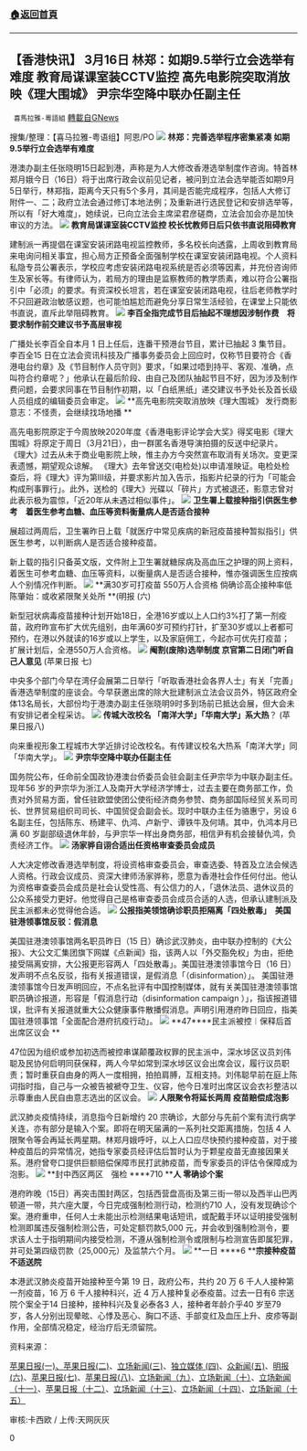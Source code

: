 ###  [:house:返回首頁](https://github.com/ourhimalayas/txt)
---

## 【香港快讯】 3月16日 林郑：如期9.5举行立会选举有难度 教育局谋课室装CCTV监控 高先电影院突取消放映《理大围城》 尹宗华空降中联办任副主任
` 喜馬拉雅-粵語組` [轉載自GNews](https://gnews.org/zh-hans/980267/)

搜集/整理：【喜马拉雅-粤语组】阿恩/PO
![]()![](https://gnews.org/wp-content/uploads/2021/03/3161.jpg)
**林郑：完善选举程序密集紧凑 如期9.5举行立会选举有难度**

港澳办副主任张晓明15日起到港，声称是为人大修改香港选举制度作咨询。特首林郑月娥今日（16日）将于出席行政会议前见记者，被问到立法会选举能否如期9月5日举行，林郑指，距离今天只有5个多月，其间是否能完成程序，包括人大修订附件一、二；政府立法会通过修订本地法例；及重新进行选民登记和安排选举等，所以有「好大难度」，她续说，已向立法会主席梁君彦磋商，立法会加会亦是加快审议的方法。
![]()![](https://gnews.org/wp-content/uploads/2021/03/3162.jpg)
**教育局谋课室装CCTV监控 校长忧教师日后只依书直说阻碍教育**

建制派一再提倡在课室安装闭路电视监控教师，多名校长向透露，上周收到教育局来电询问相关事宜，担心局方正预备全面强制学校在课室安装闭路电视。个人资料私隐专员公署表示，学校应考虑安装闭路电视系统是否必须等因素，并充份咨询师生及家长等。有律师认为，若局方的理由是监察教师的教学质素，难以符合公署指引中「必须」的要求。有资深校长坦言，若在课室安装闭路电视，往后老师教学时不只回避政治敏感议题，也可能怕尴尬而避免分享日常生活经验，在课堂上只能依书直说，直斥此举阻碍教育。
![]()![](https://gnews.org/wp-content/uploads/2021/03/3163.jpg)
**李百全指完成节目后抽起不理想因涉制作费　将要求制作前交建议书予高层审视**

广播处长李百全自本月 1 日上任后，连番干预港台节目，累计已抽起 3 集节目。李百全15 日在立法会资讯科技及广播事务委员会上回应时，仅称节目要符合《香港电台约章》及《节目制作人员守则》要求，「如果过唔到持平、客观、准确，点叫符合约章呢？」他承认在最后阶段、由自己及团队抽起节目不好，因为涉及制作费问题，会要求同事在节目制作初期，以「白纸黑纸」递交建议书予处长及首长级人员组成的编辑委员会审定。
![]()![](https://gnews.org/wp-content/uploads/2021/03/3164.jpg)
**高先电影院突取消放映《理大围城》 发行商影意志：不怪责，会继续找场地播 **

高先电影院原定于今周放映2020年度《香港电影评论学会大奖》得奖电影《理大围城》将原定于周日（3月21日），由一群匿名香港导演拍摄的反送中纪录片。 《理大》过去从未于商业电影院上映，惟主办方今突然宣布取消有关场次。变更深表遗憾，期望观众谅解。
《理大》去年曾送交(电检处)以申请准映证。电检处检查后，将《理大》评为第III级，并要求影片加入告示，指影片纪录的行为「可能会构成刑事罪行」。此外，送检的《理大》光碟以「碎片」方式被退还，影意志曾对此表示极为震惊，「近20年从未遇过相似事件」。
![]()![](https://gnews.org/wp-content/uploads/2021/03/3165.jpg)
**卫生署上载接种指引供医生参考　着医生参考血糖、血压等资料衡量病人是否适合接种**

展超过两周后，卫生署昨日上载「就医疗中常见疾病的新冠疫苗接种暂拟指引」供医生参考，以判断病人是否适合接种疫苗。

新上载的指引只备英文版，文件附上卫生署就糖尿病及高血压之护理的网上资料，着医生可参考血糖、血压等资料，以衡量病人是否适合接种，惟亦强调医生应按病人个别情况作判断。
![]()![](https://gnews.org/wp-content/uploads/2021/03/3166.jpg)
**满30岁可打疫苗 550万人合资格 倘确诊高企接种率低 陈肇始：或收紧限聚关处所 **(明报 (六)

新型冠状病毒疫苗接种计划开始18日，全港16岁或以上人口约3%打了第一剂疫苗，政府昨宣布扩大优先组别，由年满60岁可预约打针，扩至30岁或以上者都可预约，在港以外就读的16岁或以上学生，以及家庭佣工，今起亦可优先打疫苗；扩展计划后，全港550万人合资格。
![]()![](https://gnews.org/wp-content/uploads/2021/03/3167.jpg)
**阉割(废除)选举制度 京官第二日闭门听自己人意见** (苹果日报 七)

中央多个部门今早在湾仔会展第二日举行「听取香港社会各界人士」有关「完善」香港选举制度的座谈会。今早获邀出席的除大批建制派立法会议员外，特区政府全体13名局长，大部份均于港澳办副主任张晓明9时多到场前已抵达会展，但大会未有安排记者全程采访。
![]()![](https://gnews.org/wp-content/uploads/2021/03/3168.jpg)
**传城大改校名 「南洋大学」「华南大学」系大热**？ (苹果日报八)

向来重视形象工程城市大学近排讨论改校名。有传建议校名大热系「南洋大学」同「华南大学」。
![]()![](https://gnews.org/wp-content/uploads/2021/03/3169.jpg)
**尹宗华空降中联办任副主任**

国务院公布，任命前全国政协港澳台侨委员会驻会副主任尹宗华为中联办副主任。现年56 岁的尹宗华为浙江人及南开大学经济学博士，过去主要在商务部工作，负责对外贸易方面，曾任驻欧盟使团公使衔经济商务参赞、商务部国际经贸关系司司长、世界贸易组织司司长、中国贸促会副会长。现时中联办主任为骆惠宁，另设 6 名副主任，包括陈东、杨建平、仇鸿、卢新宁、谭铁牛及何靖。其中，仇鸿本月已满 60 岁副部级退休年龄，与尹宗华一样出身商务部，相信尹有机会接替仇鸿，负责经济工作。
![]()![](https://gnews.org/wp-content/uploads/2021/03/31692.jpg)
**汤家骅自诩合适出任资格审查委员会成员**

人大决定修改香港选举制度，将设资格审查委员会，审查选委、特首及立法会候选人资格。行政会议成员、资深大律师汤家骅称，愿意为香港社会作任何付出。他认为资格审查委员会成员是社会认受性高、有公信力的人，「退休法员、退休议员的公众系接受力更好。他觉得自己是格审查委员会成员合适的人选，但承认建制派及民主派都未必觉得他合适。
![]()![](https://gnews.org/wp-content/uploads/2021/03/31693.jpg)
**公报指美领馆确诊职员拒隔离「四处散毒」　美国驻港领事馆反驳：假消息**

美国驻港澳领事馆两名职员昨日（15 日）确诊武汉肺炎，由中联办控制的《大公报》、大公文汇集团旗下网媒《点新闻》指，该两人以「外交豁免权」为由，拒绝接受隔离安排，大公报更形容两人「四处散毒」。美国驻港澳领事馆今日（16 日）发声明不点名反驳，指有关报道错误，是假消息「（disinformation）」。
美国驻港澳领事馆今日发声明回应，不点名批评有中国控制媒体，就有关美国驻港澳领事馆职员确诊报道，形容是「假消息行动（disinformation campaign ）」，指该报道错误，批评有关报道就重大公众健康事件散播假消息。声明引用港府昨日回应，指美国驻港领事馆「全面配合港府抗疫行动」。
![]()![](https://gnews.org/wp-content/uploads/2021/03/31694.jpg)
**47****民主派被控︱保释后首出席区议会 **

47位因为组织或参加初选而被控串谋颠覆政权罪的民主派中，深水埗区议员刘伟聪及民协何启明同获保释，两人今早如常到深水埗区议会出席会议，履行议员职责；暂时重获自由身的两人一度相拥，拍拍肩膊，互相支持。刘伟聪早前在庭上陈词指时指，自己与一众被告被褫夺卫生、仪容，他今日准时出席区议会衣衫整洁以示尊重由人民自由意志选出的区议会。
![]()![](https://gnews.org/wp-content/uploads/2021/03/31695.jpg)
**人限聚令将延长两周 疫苗赔偿成泡影**

武汉肺炎疫情持续，消息指今日新增约 20 宗确诊，大部分与先前个案有流行病学关连，亦有部分是输入个案。即将在明天届满的一系列社交距离措施，包括 4 人限聚令等会再延长两星期。林郑月娥呼吁，以上人口应尽快预约接种疫苗，对于接种疫苗后的异常情况，她指专家委员经评估后暂时认为于颗星疫苗无直接因果关系。港府曾夸口提供巨额赔偿保障市民打武肺疫苗，而专家委员的评估令保障成为泡影。
![]()![](https://gnews.org/wp-content/uploads/2021/03/31696.jpg)
**封中西区两区　强检 ****710 ****人 零确诊个案**

港府昨晚（15日）再突击围封两区，包括西营盘高街及第三街一带以及西半山巴丙顿道一带，共六座大厦，今日完成强制检测行动，检测约710 人，没有发现确诊个案。港府重申，任何人士未能出示检测结果电话短讯，或配戴手环以证明接受强制检测即属违反强制检测公告，可处定额罚款5,000 元，并会收到强制检测令，要求该人士于指明期间内接受检测，不遵从强制检测令或限制与检测宣告即属犯罪，并可处第四级罚款（25,000元）及监禁六个月。
![]()![](https://gnews.org/wp-content/uploads/2021/03/31697.jpg)
**一日 ****6 ****宗接种疫苗不适送院**

本港武汉肺炎疫苗开始接种至今第 19 日，政府公布，共约 20 万 6 千人人接种第一剂疫苗，16 万 6 千人接种科兴，近 4 万人接种复必泰疫苗。过去一日有6 宗送院个案全于14 日接种，接种科兴及复必泰各3 人，接种者年龄介乎40 岁至79 岁，各人分别出现晕昡、心悸及恶心、胸口不适、手部变红及血压上升、皮疹等副作用，全部情况稳定，经治疗后无须留院。



资料来源：

[苹果日报(一)、](https://hk.appledaily.com/local/20210316/2FQJIXDHIFCVJEJCAWV6U3SMLQ/)[苹果日报(二)](https://hk.appledaily.com/local/20210316/VTC6GOORSFDUTMEDUUZUQPCS5I/)、[立场新闻(三)](https://www.thestandnews.com/society/ab-%E6%9D%8E%E7%99%BE%E5%85%A8%E6%8C%87%E5%AE%8C%E6%88%90%E7%AF%80%E7%9B%AE%E5%BE%8C%E6%8A%BD%E8%B5%B7%E4%B8%8D%E7%90%86%E6%83%B3%E5%9B%A0%E6%B6%89%E8%A3%BD%E4%BD%9C%E8%B2%BB-%E5%B0%87%E8%A6%81%E6%B1%82%E8%A3%BD%E4%BD%9C%E5%89%8D%E4%BA%A4%E5%BB%BA%E8%AD%B0%E6%9B%B8%E4%BA%88%E9%AB%98%E5%B1%A4%E5%AF%A9%E8%A6%96/)、[独立媒体 (四)](https://www.inmediahk.net/node/1081435)、[众新闻(五)](https://www.hkcnews.com/article/39311/%E7%96%AB%E8%8B%97-%E6%96%B0%E5%86%A0%E7%96%AB%E8%8B%97%E8%87%A8%E5%BA%8A%E4%BA%8B%E4%BB%B6%E8%A9%95%E4%BC%B0%E5%B0%88%E5%AE%B6%E5%A7%94%E5%93%A1%E6%9C%83-%E8%A1%9E%E7%94%9F%E7%BD%B2-39311/%E8%A1%9E%E7%94%9F%E7%BD%B2%E4%B8%8A%E8%BC%89%E6%8E%A5%E7%A8%AE%E6%8C%87%E5%BC%95%E4%BE%9B%E9%86%AB%E7%94%9F%E5%8F%83%E8%80%83-%E8%91%97%E9%86%AB%E7%94%9F%E5%8F%83%E8%80%83%E8%A1%80%E7%B3%96%E3%80%81%E8%A1%80%E5%A3%93%E7%AD%89%E8%B3%87%E6%96%99%E8%A1%A1%E9%87%8F%E7%97%85%E4%BA%BA%E6%98%AF%E5%90%A6%E9%81%A9%E5%90%88%E6%8E%A5%E7%A8%AE)、[明报 (六)](https://news.mingpao.com/pns/%E8%A6%81%E8%81%9E/article/20210316/s00001/1615831736576/%E6%BB%BF30%E6%AD%B2%E5%8F%AF%E6%89%93%E7%96%AB%E8%8B%97-550%E8%90%AC%E4%BA%BA%E5%90%88%E8%B3%87%E6%A0%BC-%E5%80%98%E7%A2%BA%E8%A8%BA%E9%AB%98%E4%BC%81%E6%8E%A5%E7%A8%AE%E7%8E%87%E4%BD%8E-%E9%99%B3%E8%82%87%E5%A7%8B-%E6%88%96%E6%94%B6%E7%B7%8A%E9%99%90%E8%81%9A%E9%97%9C%E8%99%95%E6%89%80)、[苹果日报(七)](https://hk.appledaily.com/local/20210316/DT4Z4HIBLNCJTA2ZL7YRTYXFZQ/)、[苹果日报(八)](https://hk.appledaily.com/local/20210315/TJD6DC3UPRFHXIIOGU5R4L7HSQ/)、[立场新闻（九）](https://www.thestandnews.com/politics/%E5%B0%B9%E5%AE%97%E8%8F%AF%E7%A9%BA%E9%99%8D%E4%B8%AD%E8%81%AF%E8%BE%A6%E4%BB%BB%E5%89%AF%E4%B8%BB%E4%BB%BB-%E9%81%8E%E5%8E%BB%E9%95%B7%E6%9C%9F%E4%BB%BB%E8%81%B7%E5%95%86%E5%8B%99%E9%83%A8/)、[立场新闻（十）](https://www.thestandnews.com/politics/%E9%96%B9%E5%89%B2%E9%81%B8%E8%88%89-%E6%9C%83%E5%90%A6%E5%87%BA%E4%BB%BB%E8%B3%87%E6%A0%BC%E5%AF%A9%E6%9F%A5%E5%A7%94%E5%93%A1%E6%9C%83%E6%88%90%E5%93%A1-%E6%B9%AF%E5%AE%B6%E9%A9%8A-%E6%88%91%E5%90%88%E9%81%A9%E6%93%94%E4%BB%BB/)、[立场新闻（十一）](https://www.thestandnews.com/politics/%E5%A4%A7%E5%85%AC%E6%8C%87%E5%85%A9%E7%A2%BA%E8%A8%BA%E8%81%B7%E5%93%A1%E6%8B%92%E9%9A%94%E9%9B%A2-%E5%9B%9B%E8%99%95%E6%95%A3%E6%AF%92-%E7%BE%8E%E5%9C%8B%E9%A7%90%E6%B8%AF%E9%A0%98%E4%BA%8B%E9%A4%A8%E5%8F%8D%E9%A7%81-%E5%81%87%E6%B6%88%E6%81%AF/)、[苹果日报（十二）](https://hk.appledaily.com/local/20210316/3FJQKB63L5DZ7ANG6BKTKB67O4/)、[立场新闻（十三）](https://www.thestandnews.com/society/%E6%AD%A6%E6%BC%A2%E8%82%BA%E7%82%8E-%E6%B6%88%E6%81%AF-%E5%A2%9E%E7%B4%84-20-%E5%AE%97%E7%A2%BA%E8%A8%BA-%E6%93%9A%E5%A0%B1-4-%E4%BA%BA%E9%99%90%E8%81%9A%E4%BB%A4%E5%B0%87%E5%BB%B6%E9%95%B7%E5%85%A9%E5%91%A8/)、[立场新闻（十四）](https://www.thestandnews.com/society/%E5%B0%81%E5%8D%80%E5%BC%B7%E6%AA%A2-%E5%B0%81%E4%B8%AD%E8%A5%BF%E5%8D%80%E5%85%A9%E5%8D%80-%E5%BC%B7%E6%AA%A2-710-%E4%BA%BA-%E7%84%A1%E7%99%BC%E7%8F%BE%E7%A2%BA%E8%A8%BA%E5%80%8B%E6%A1%88/)、[立场新闻（十五）](https://www.thestandnews.com/politics/%E6%AD%A6%E6%BC%A2%E8%82%BA%E7%82%8E-%E9%81%8E%E5%8E%BB%E4%B8%80%E6%97%A5-6-%E5%AE%97%E6%8E%A5%E7%A8%AE%E7%96%AB%E8%8B%97%E5%BE%8C%E9%80%81%E9%99%A2-%E7%A7%91%E8%88%88-%E5%BE%A9%E5%BF%85%E6%B3%B0%E5%90%84%E4%BD%94-3-%E5%AE%97-%E5%87%BA%E7%8F%BE%E6%9A%88%E7%9C%A9-%E5%BF%83%E6%82%B8%E7%AD%89/)

审核:卡西欧 / 上传:天网灰灰

0
